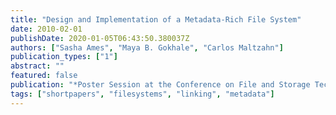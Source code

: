 ```yaml
---
title: "Design and Implementation of a Metadata-Rich File System"
date: 2010-02-01
publishDate: 2020-01-05T06:43:50.380037Z
authors: ["Sasha Ames", "Maya B. Gokhale", "Carlos Maltzahn"]
publication_types: ["1"]
abstract: ""
featured: false
publication: "*Poster Session at the Conference on File and Storage Technology (FAST 2010)*"
tags: ["shortpapers", "filesystems", "linking", "metadata"]
---
```


